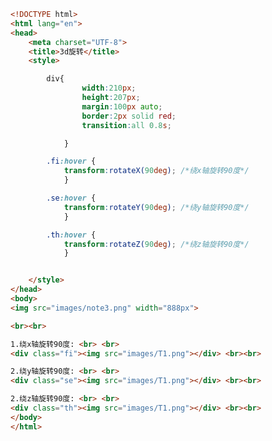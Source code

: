 
<BlogInfo id="116" title="87.d旋转" author="白日梦想猿" pv=0 read_times=0 pre_cost_time="0分44秒" category="css学习" tag_list="['css学习']" create_time="2020.07.30 14:28:52" update_time="2020.07.30 14:49:55" />

```html
<!DOCTYPE html>
<html lang="en">
<head>
    <meta charset="UTF-8">
    <title>3d旋转</title>
    <style>

        div{
                width:210px;
                height:207px;
                margin:100px auto;
                border:2px solid red;
                transition:all 0.8s;

            }

        .fi:hover {
            transform:rotateX(90deg); /*绕x轴旋转90度*/
            }

        .se:hover {
            transform:rotateY(90deg); /*绕y轴旋转90度*/
            }

        .th:hover {
            transform:rotateZ(90deg); /*绕z轴旋转90度*/
            }


    </style>
</head>
<body>
<img src="images/note3.png" width="888px">

<br><br>

1.绕x轴旋转90度: <br> <br>
<div class="fi"><img src="images/T1.png"></div> <br><br>

2.绕y轴旋转90度: <br> <br>
<div class="se"><img src="images/T1.png"></div> <br><br>

2.绕z轴旋转90度: <br> <br>
<div class="th"><img src="images/T1.png"></div> <br><br>
</body>
</html>
```
